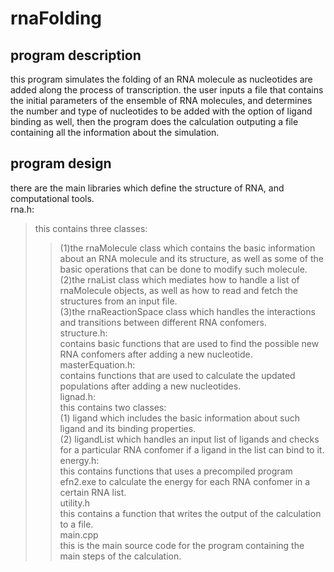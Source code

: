 # rnaFolding

## program description
this program simulates the folding of an RNA molecule as nucleotides are added along the process of transcription. 
the user inputs a file that contains the initial parameters of the ensemble of RNA molecules, and determines the 
number and type of nucleotides to be added with the option of ligand binding as well, then the program does the calculation
outputing a file containing all the information about the simulation. 

## program design
there are the main libraries which define the structure of RNA, and computational tools. <br/>
rna.h: <br/>
>this contains three classes: <br/>
>>(1)the rnaMolecule class which contains the basic information about an RNA molecule and its structure, as well as 
>>some of the basic operations that can be done to modify such molecule. <br/>
>>(2)the rnaList class which mediates how to handle a list of rnaMolecule objects, as well as how to read and fetch 
>>the structures from an input file. <br/>
>>(3)the rnaReactionSpace class which handles the interactions and transitions between different RNA confomers. <br/>
structure.h: <br/>
>contains basic functions that are used to find the possible new RNA confomers after adding a new nucleotide. <br/>
masterEquation.h: <br/>
>contains functions that are used to calculate the updated populations after adding a new nucleotides. <br/>
lignad.h: <br/>
>this contains two classes: <br/>
>>(1) ligand which includes the basic information about such ligand and its binding properties. <br/>
>>(2) ligandList which handles an input list of ligands and checks for a particular RNA confomer 
>>if a ligand in the list can bind to it. <br/>
energy.h: <br/>
>this contains functions that uses a precompiled program efn2.exe to calculate the energy for each 
>RNA confomer in a certain RNA list. <br/>
utility.h <br/>
>this contains a function that writes the output of the calculation to a file. <br/>
main.cpp <br/>
>this is the main source code for the program containing the main steps of the calculation. 
